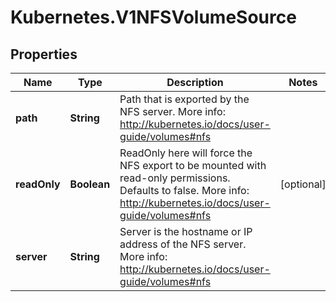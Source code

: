 # Kubernetes.V1NFSVolumeSource

## Properties
Name | Type | Description | Notes
------------ | ------------- | ------------- | -------------
**path** | **String** | Path that is exported by the NFS server. More info: http://kubernetes.io/docs/user-guide/volumes#nfs | 
**readOnly** | **Boolean** | ReadOnly here will force the NFS export to be mounted with read-only permissions. Defaults to false. More info: http://kubernetes.io/docs/user-guide/volumes#nfs | [optional] 
**server** | **String** | Server is the hostname or IP address of the NFS server. More info: http://kubernetes.io/docs/user-guide/volumes#nfs | 


